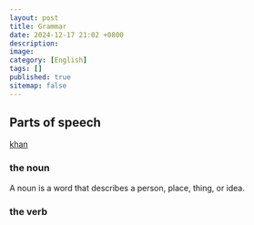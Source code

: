 ```yaml
---
layout: post
title: Grammar
date: 2024-12-17 21:02 +0800
description:
image:
category: [English]
tags: []
published: true
sitemap: false
---
```




## Parts of speech

[khan](https://www.khanacademy.org/humanities/grammar)

### the noun

A noun is a word that describes a person, place, thing, or idea.

### the verb
